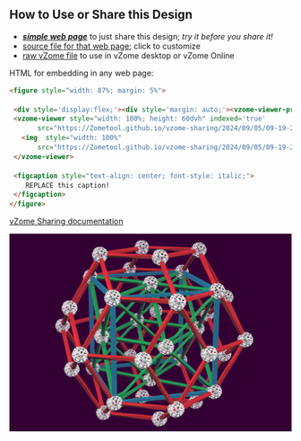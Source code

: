 
## How to Use or Share this Design

 - [***simple web page***](<https://Zometool.github.io/vzome-sharing/2024/09/05/09-19-25-Trimtab/>) to just share this design; *try it before you share it!*
 - [source file for that web page](<https://github.com/Zometool/vzome-sharing/edit/main/2024/09/05/09-19-25-Trimtab/index.md>); click to customize
 - [raw vZome file](<https://raw.githubusercontent.com/Zometool/vzome-sharing/main/2024/09/05/09-19-25-Trimtab/Trimtab.vZome>) to use in vZome desktop or vZome Online
 
 HTML for embedding in any web page:
 ```html
<figure style="width: 87%; margin: 5%">
  
  <div style='display:flex;'><div style='margin: auto;'><vzome-viewer-previous label='prev step'></vzome-viewer-previous><vzome-viewer-next label='next step'></vzome-viewer-next></div></div>
  <vzome-viewer style="width: 100%; height: 60dvh" indexed='true'
        src="https://Zometool.github.io/vzome-sharing/2024/09/05/09-19-25-Trimtab/Trimtab.vZome" >
    <img  style="width: 100%"
        src="https://Zometool.github.io/vzome-sharing/2024/09/05/09-19-25-Trimtab/Trimtab.png" >
  </vzome-viewer>

  <figcaption style="text-align: center; font-style: italic;">
     REPLACE this caption!
  </figcaption>
</figure>

 ```

[vZome Sharing documentation](https://vzome.github.io/vzome/sharing.html#how-it-works)

![Image](<Trimtab.png>)

